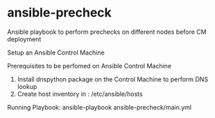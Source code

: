 # ansible-precheck
Ansible playbook to perform prechecks on different nodes before CM deployment

Setup an Ansible Control Machine

Prerequisites to be perfomed on Ansible Control Machine
1. Install dnspython package on the Control Machine to perform DNS lookup 
2. Create host inventory in : /etc/ansible/hosts

Running Playbook:
ansible-playbook ansible-precheck/main.yml
